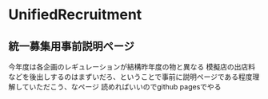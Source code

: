 # UnifiedRecruitment
## 統一募集用事前説明ページ
今年度は各企画のレギュレーションが結構昨年度の物と異なる
模擬店の出店料などを後出しするのはまずいだろ、ということで事前に説明ページである程度理解していただこう、なページ
読めればいいのでgithub pagesでやる

